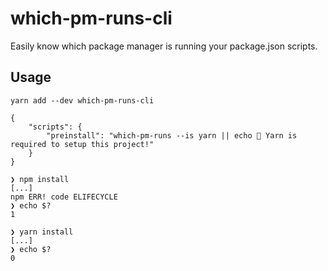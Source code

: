 # which-pm-runs-cli

Easily know which package manager is running your package.json scripts.

## Usage

```
yarn add --dev which-pm-runs-cli
```

```
{
    "scripts": {
        "preinstall": "which-pm-runs --is yarn || echo 🛑 Yarn is required to setup this project!"
    }
}
```

```
❯ npm install
[...]
npm ERR! code ELIFECYCLE
❯ echo $?
1

❯ yarn install
[...]
❯ echo $?
0
```
